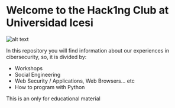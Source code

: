 # Welcome to the Hack1ng Club at Universidad Icesi

![alt text](http://www.icesi.edu.co/unicesi/images/unicesi/1.1.jpg "Logo")

In this repository you will find information about our experiences in cibersecurity, so, it is divided by:
+ Workshops
+ Social Engineering 
+ Web Security / Applications, Web Browsers... etc
+ How to program with Python

This is an only for educational material


